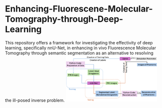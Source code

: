 # Enhancing-Fluorescene-Molecular-Tomography-through-Deep-Learning
This repository offers a framework for investigating the effectivity of deep learning, specifically nnU-Net, in enhancing in vivo Fluorescence Molecular Tomography through semantic segmentation as an alternative to resolving the ill-posed inverse problem.
<img src="core_workflow.png" alt="drawing" width="60%"/>
